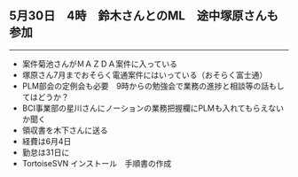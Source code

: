 ## 5月30日　4時　鈴木さんとのML　途中塚原さんも参加

---

- 案件菊池さんがＭＡＺＤＡ案件に入っている
- 塚原さん7月までおそらく電通案件にはいっている（おそらく富士通）
- PLM部会の定例会も必要　9時からの勉強会で業務の進捗と相談等の話もしてはどうか？
- BCI事業部の星川さんにノーションの業務把握欄にPLMも入れてもらえないか聞く
- 領収書を木下さんに送る
- 経費は6月4日
- 勤怠は31日に
- TortoiseSVN インストール　手順書の作成